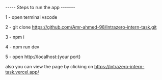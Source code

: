 ----- Steps to run the app -------

1 - open terminal vscode

2 - git clone https://github.com/Amr-ahmed-98/Intrazero-intern-task.git

3 - npm i

4 - npm run dev 

5 - open  http://localhost:{your port}


also you can view the page by clicking on https://intrazero-intern-task.vercel.app/
